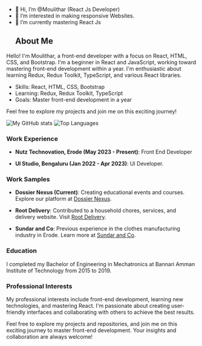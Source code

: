 - 👋 Hi, I’m @Moulithar (React Js Developer)
- 👀 I’m interested in making responsive Websites.
- 🌱 I’m currently mastering React Js
  ## About Me

Hello! I'm Moulithar, a front-end developer with a focus on React, HTML, CSS, and Bootstrap. I'm a beginner in React and JavaScript, working toward mastering front-end development within a year. I'm enthusiastic about learning Redux, Redux Toolkit, TypeScript, and various React libraries.

- Skills: React, HTML, CSS, Bootstrap
- Learning: Redux, Redux Toolkit, TypeScript
- Goals: Master front-end development in a year

Feel free to explore my projects and join me on this exciting journey!

![My GitHub stats](https://github-readme-stats.vercel.app/api?username=Moulithar&show_icons=true&theme=radical)
![Top Languages](https://github-readme-stats.vercel.app/api/top-langs/?username=Moulithar&layout=compact&theme=radical)

### Work Experience

- **Nutz Technovation, Erode (May 2023 - Present)**: Front End Developer

- **UI Studio, Bengaluru (Jan 2022 - Apr 2023)**: UI Developer.

### Work Samples

- **Dossier Nexus (Current)**: Creating educational events and courses. Explore our platform at [Dossier Nexus](https://ui.dossiernexus.com).

- **Root Delivery**: Contributed to a household chores, services, and delivery website. Visit [Root Delivery](https://rootrs.com).

- **Sundar and Co**: Previous experience in the clothes manufacturing industry in Erode. Learn more at [Sundar and Co](https://sundarandco.in).
  
### Education

I completed my Bachelor of Engineering in Mechatronics at Bannari Amman Institute of Technology from 2015 to 2019.

### Professional Interests

My professional interests include front-end development, learning new technologies, and mastering React. I'm passionate about creating user-friendly interfaces and collaborating with others to achieve the best results.

Feel free to explore my projects and repositories, and join me on this exciting journey to master front-end development. Your insights and collaboration are always welcome!

<!---
Moulithar/Moulithar is a ✨ special ✨ repository because its `README.md` (this file) appears on your GitHub profile.
You can click the Preview link to take a look at your changes.
--->
